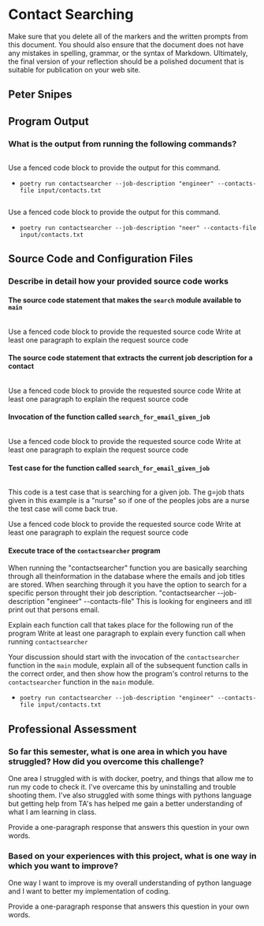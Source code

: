 # Contact Searching

Make sure that you delete all of the markers and the written prompts
from this document. You should also ensure that the document does not have any
mistakes in spelling, grammar, or the syntax of Markdown. Ultimately, the final
version of your reflection should be a polished document that is suitable for
publication on your web site.

## Peter Snipes

## Program Output

### What is the output from running the following commands?

```

```

Use a fenced code block to provide the output for this command.

- `poetry run contactsearcher --job-description "engineer" --contacts-file input/contacts.txt`

```

```

Use a fenced code block to provide the output for this command.

- `poetry run contactsearcher --job-description "neer" --contacts-file input/contacts.txt`

## Source Code and Configuration Files

### Describe in detail how your provided source code works

#### The source code statement that makes the `search` module available to `main`

```

```

Use a fenced code block to provide the requested source code
Write at least one paragraph to explain the request source code

#### The source code statement that extracts the current job description for a contact

```

```

Use a fenced code block to provide the requested source code
Write at least one paragraph to explain the request source code

#### Invocation of the function called `search_for_email_given_job`

```

```

Use a fenced code block to provide the requested source code
Write at least one paragraph to explain the request source code

#### Test case for the function called `search_for_email_given_job`

```

```
This code is a test case that is searching for a given job. The g=job thats given in this
example is a "nurse" so if one of the peoples jobs are a nurse the test case will come back true.

Use a fenced code block to provide the requested source code
Write at least one paragraph to explain the request source code

#### Execute trace of the `contactsearcher` program

When running the "contactsearcher" function you are basically searching through all theinformation in the database where the emails and job titles are stored. When searching
through it you have the option to search for a specific person throught their job description. "contactsearcher --job-description "engineer" --contacts-file" This is looking for engineers and itll print out that persons email.

Explain each function call that takes place for the following run of the program
Write at least one paragraph to explain every function call when running `contactsearcher`

Your discussion should start with the invocation of the `contactsearcher`
function in the `main` module, explain all of the subsequent function calls in
the correct order, and then show how the program's control returns to the
`contactsearcher` function in the `main` module.

- `poetry run contactsearcher --job-description "engineer" --contacts-file input/contacts.txt`

## Professional Assessment

### So far this semester, what is one area in which you have struggled? How did you overcome this challenge?

One area I struggled with is with docker, poetry, and things that allow me to run my code
to check it. I've overcame this by uninstalling and trouble shooting them. I've also struggled with some things with pythons language but getting help from TA's has helped me gain a better understanding of what I am learning in class.

Provide a one-paragraph response that answers this question in your own words.

### Based on your experiences with this project, what is one way in which you want to improve?

One way I want to improve is my overall understanding of python language and I want to
better my implementation of coding.

Provide a one-paragraph response that answers this question in your own words.
